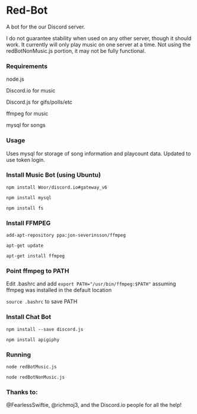 # Red-Bot
A bot for the our Discord server.

I do not guarantee stability when used on any other server, though it should work. It currently will only play music on one server at a time. Not using the redBotNonMusic.js portion, it may not be fully functional.

### Requirements
node.js

Discord.io for music

Discord.js for gifs/polls/etc

ffmpeg for music

mysql for songs

### Usage
Uses mysql for storage of song information and playcount data. Updated to use token login.

### Install Music Bot (using Ubuntu)
`npm install Woor/discord.io#gateway_v6`

`npm install mysql`

`npm install fs`

### Install FFMPEG
`add-apt-repository ppa:jon-severinsson/ffmpeg`

`apt-get update`

`apt-get install ffmpeg`

### Point ffmpeg to PATH
Edit .bashrc and add `export PATH="/usr/bin/ffmpeg:$PATH"` assuming ffmpeg was installed in the default location

`source .bashrc` to save PATH

### Install Chat Bot
`npm install --save discord.js`

`npm install apigiphy`

### Running
`node redBotMusic.js`

`node redBotNonMusic.js`

### Thanks to:
@FearlessSwiftie, @richmoj3, and the Discord.io people for all the help!
